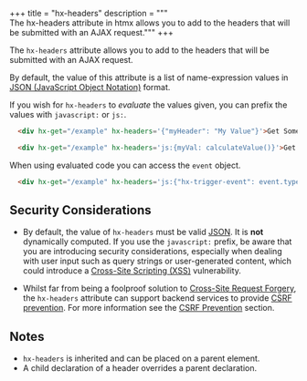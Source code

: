 +++
title = "hx-headers"
description = """\
  The hx-headers attribute in htmx allows you to add to the headers that will be submitted with an AJAX request."""
+++

The `hx-headers` attribute allows you to add to the headers that will be submitted with an AJAX request.

By default, the value of this attribute is a list of name-expression values in [JSON (JavaScript Object Notation)](https://www.json.org/json-en.html)
format.

If you wish for `hx-headers` to *evaluate* the values given, you can prefix the values with `javascript:` or `js:`.

```html
  <div hx-get="/example" hx-headers='{"myHeader": "My Value"}'>Get Some HTML, Including A Custom Header in the Request</div>

  <div hx-get="/example" hx-headers='js:{myVal: calculateValue()}'>Get Some HTML, Including a Dynamic Custom Header from Javascript in the Request</div>
```

When using evaluated code you can access the `event` object. 

```html
  <div hx-get="/example" hx-headers='js:{"hx-trigger-event": event.type}'>Get some HTML, including a custom header indicating which event triggered the request.</div>
```

## Security Considerations

* By default, the value of `hx-headers` must be valid [JSON](https://developer.mozilla.org/en-US/docs/Glossary/JSON).
  It is **not** dynamically computed.  If you use the `javascript:` prefix, be aware that you are introducing
  security considerations, especially when dealing with user input such as query strings or user-generated content,
  which could introduce a [Cross-Site Scripting (XSS)](https://owasp.org/www-community/attacks/xss/) vulnerability.

* Whilst far from being a foolproof solution to [Cross-Site Request Forgery](https://owasp.org/www-community/attacks/csrf), the `hx-headers` attribute can support backend services to provide [CSRF prevention](https://cheatsheetseries.owasp.org/cheatsheets/Cross-Site_Request_Forgery_Prevention_Cheat_Sheet.html). For more information see the [CSRF Prevention](https://htmx.org/docs/#csrf-prevention) section.

## Notes

* `hx-headers` is inherited and can be placed on a parent element.
* A child declaration of a header overrides a parent declaration.
